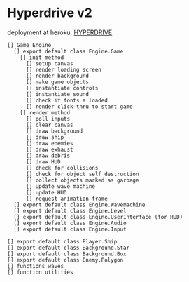 # Hyperdrive v2

deployment at heroku: [HYPERDRIVE](https://hyperdrivegame.herokuapp.com)

    [] Game Engine
      [] export default class Engine.Game 
        [] init method
          [] setup canvas
          [] render loading screen
          [] render background
          [] make game objects
          [] instantiate controls
          [] instantiate sound
          [] check if fonts a loaded
          [] render click-thru to start game
        [] render method
          [] poll inputs
          [] clear canvas
          [] draw background
          [] draw ship
          [] draw enemies
          [] draw exhaust
          [] draw debris
          [] draw HUD
          [] check for collisions
          [] check for object self destruction
          [] collect objects marked as garbage
          [] update wave machine
          [] update HUD
          [] request animation frame
      [] export default class Engine.Wavemachine
      [] export default class Engine.Level
      [] export default class Engine.UserInterface (for HUD)
      [] export default class Engine.Audio
      [] export default class Engine.Input
      
    [] export default class Player.Ship
    [] export default class Background.Star
    [] export default class Background.Box
    [] export default class Enemy.Polygon
    [] functions waves
    [] function utilities

